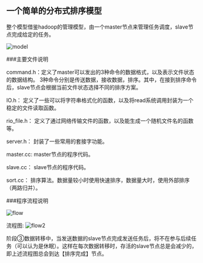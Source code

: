 ## 一个简单的分布式排序模型

整个模型借鉴hadoop的管理模型，由一个master节点来管理任务调度，slave节点完成给定的任务。

![model](https://github.com/WnFg/Distribute_sort/blob/master/image/model.png)


###主要文件说明

command.h：定义了master可以发出的3种命令的数据格式，以及表示文件状态的数据结构。
3种命令分别是传送数据，接收数据，排序。其中，在接到排序命令后，slave节点会根据当前文件状态选择不同的排序方案。

IO.h： 定义了一些可以将字符串格式化的函数，以及将read系统调用封装为一个稳定的文件读取函数。

rio_file.h： 定义了通过网络传输文件的函数，以及能生成一个随机文件名的函数等。

server.h： 封装了一些常用的套接字功能。 

master.cc: master节点的程序代码。

slave.cc： slave节点的程序代码。

sort.cc：  排序算法。数据量较小时使用快速排序，数据量大时，使用外部排序（两路归并）。

###程序流程说明

![flow](https://github.com/WnFg/Distribute_sort/blob/master/image/flow.png)

流程图:
![flow2](https://github.com/WnFg/Distribute_sort/blob/master/image/flow2.png)

阶段③数据转移中，当发送数据的slave节点完成发送任务后，将不在参与后续任务（可以认为是休眠）。这样在每次数据转移时，存活的slave节点总是会减少的，即上述流程图总会到达【排序完成】节点。
